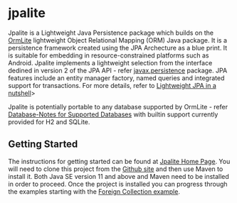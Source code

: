 # jpalite

Jpalite is a Lightweight Java Persistence package which builds on the [OrmLite](http://ormlite.com) lightweight Object Relational Mapping (ORM) Java package. 
It is a persistence framework created using the JPA Archecture as a blue print. It is suitable for embedding in resource-constrained platforms such as Android. 
Jpalite implements a lightweight selection from the interface dedined in version 2 of the JPA API - refer <a href="https://docs.jboss.org/hibernate/jpa/2.2/api/">javax.persistence</a> 
package. JPA features include an entity manager factory, named queries and integrated support for transactions. For more details, refer to 
[Lightweight JPA in a nutshell](http://cybersearch2.com.au/develop/jpa_intro.html)></a>

   
Jpalite is potentially portable to any database supported by OrmLite - refer [Database-Notes for Supported Databases](https://ormlite.com/javadoc/ormlite-core/doc-files/ormlite.html#Database-Notes) with
builtin support currently provided for H2 and SQLite.

## Getting Started

The instructions for getting started can be found at [Jpalite Home Page](http://cybersearch2.com.au/jpalite/jpalite.html).
You will need to clone this project from the [Github site](https://github.com/cybersearch2/jpalite) and then use
Maven to install it. Both Java SE version 11 and above and Maven need to be installed in order to proceed. Once
the project is installed you can progress through the examples starting with the [Foreign Collection example](https://cybersearch2.com.au/jpalite/foreign-collection.html).


   

